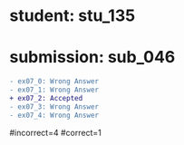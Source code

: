 # student: stu_135
# submission: sub_046

```diff
- ex07_0: Wrong Answer
- ex07_1: Wrong Answer
+ ex07_2: Accepted
- ex07_3: Wrong Answer
- ex07_4: Wrong Answer
```
#incorrect=4
#correct=1
